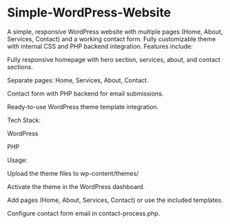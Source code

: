 # Simple-WordPress-Website
A simple, responsive WordPress website with multiple pages (Home, About, Services, Contact) and a working contact form. Fully customizable theme with internal CSS and PHP backend integration.
Features include:

Fully responsive homepage with hero section, services, about, and contact sections.

Separate pages: Home, Services, About, Contact.

Contact form with PHP backend for email submissions.

Ready-to-use WordPress theme template integration.

Tech Stack:

WordPress

PHP

Usage:

Upload the theme files to wp-content/themes/

Activate the theme in the WordPress dashboard.

Add pages (Home, About, Services, Contact) or use the included templates.

Configure contact form email in contact-process.php.
